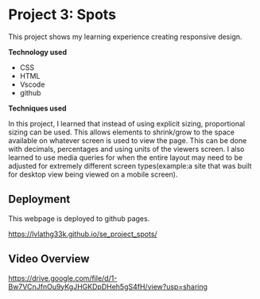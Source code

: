 # Project 3: Spots

This project shows my learning experience creating responsive design.

**Technology used**

- CSS
- HTML
- Vscode
- github

**Techniques used**

In this project, I learned that instead of using explicit sizing, proportional sizing can be used. This allows elements to shrink/grow to the space available on whatever screen is used to view the page. This can be done with decimals, percentages and using units of the viewers screen. I also learned to use media queries for when the entire layout may need to be adjusted for extremely different screen types(example:a site that was built for desktop view being viewed on a mobile screen).

## Deployment

This webpage is deployed to github pages.

https://lvlathg33k.github.io/se_project_spots/

## Video Overview

https://drive.google.com/file/d/1-Bw7VCnJfnOu9yKgJHGKDpDHeh5gS4fH/view?usp=sharing
